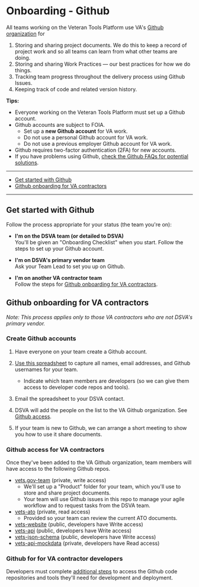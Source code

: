 # Onboarding - Github

All teams working on the Veteran Tools Platform use VA's <a title="Go to VA Github" href="https://github.com/department-of-veterans-affairs" target="_blank">Github organization</a> for

1. Storing and sharing project documents. We do this to keep a record of project work and so all teams can learn from what other teams are doing.
2. Storing and sharing Work Practices &#8212; our best practices for how we do things.
3. Tracking team progress throughout the delivery process using Github Issues.
4. Keeping track of code and related version history.

**Tips:**
* Everyone working on the Veteran Tools Platform must set up a Github account.
* Github accounts are subject to FOIA.
  * Set up a **new Github account** for VA work.
  * Do not use a personal Github account for VA work.
  * Do not use a previous employer Github account for VA work.
* Github requires two-factor authentication (2FA) for new accounts.
* If you have problems using Github, [check the Github FAQs for potential solutions](../faqs.md#github).


<hr>

* [Get started with Github](#get-started-with-github)
* [Github onboarding for VA contractors](#github-onboarding-for-va-contractors)

<hr>

## Get started with Github

Follow the process appropriate for your status (the team you're on):

* **I'm on the DSVA team (or detailed to DSVA)**
<br/>You'll be given an "Onboarding Checklist" when you start. Follow the steps to set up your Github account.

* **I'm on DSVA's primary vendor team**
<br/>Ask your Team Lead to set you up on Github.
    
* **I'm on another VA contractor team**
<br/>Follow the steps for [Github onboarding for VA contractors](#github-onboarding-for-va-contractors).



## Github onboarding for VA contractors

*Note: This process applies only to those VA contractors who are not DSVA's primary vendor.*

### Create Github accounts

1. Have everyone on your team create a Github account.

2. [Use this spreadsheet](other-va-team-tracker.xlsx) to capture all names, email addresses, and Github usernames for your team.
    * Indicate which team members are developers (so we can give them access to developer code repos and tools).

3. Email the spreadsheet to your DSVA contact.

4. DSVA will add the people on the list to the VA Github organization. See [Github access](#github-access).

5. If your team is new to Github, we can arrange a short meeting to show you how to use it share documents.


### Github access for VA contractors

Once they've been added to the VA Github organization, team members will have access to the following Github repos.

* [vets.gov-team](https://github.com/department-of-veterans-affairs/vets.gov-team) (private, write access)
    * We'll set up a "Product" folder for your team, which you'll use to store and share project documents.
    * Your team will use Github issues in this repo to manage your agile workflow and to request tasks from the DSVA team.
* [vets-ato](https://github.com/department-of-veterans-affairs/vets.gov-ato) (private, read access)
    * Provided so your team can review the current ATO documents.
* [vets-website](https://github.com/department-of-veterans-affairs/vets-website) (public, developers have Write access)
* [vets-api](https://github.com/department-of-veterans-affairs/vets-api) (public, developers have Write access)
* [vets-json-schema](https://github.com/department-of-veterans-affairs/vets-json-schema) (public, developers have Write access)
* [vets-api-mockdata](https://github.com/department-of-veterans-affairs/vets-api-mockdata) (private, developers have Read access)


### Github for  for VA contractor developers

Developers must complete <a  href="https://department-of-veterans-affairs.github.io/va-digital-services-platform-docs/docs/vets-developer-docs/getting-started.html#getting-started" target="_blank">additional steps</a> to access the Github code repositories and tools they'll need for development and deployment.
